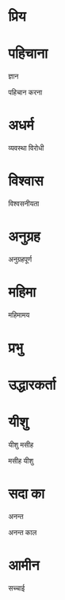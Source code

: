 #  प्रिय
#  पहिचाना

 ज्ञान

 पहिचान करना
#  अधर्म

 व्यवस्था विरोधी
#  विश्वास

 विश्वसनीयता
#  अनुग्रह

 अनुग्रहपूर्ण
#  महिमा

 महिमामय
#  प्रभु
#  उद्धारकर्ता
#  यीशु

 यीशु मसीह

 मसीह यीशु
#  सदा का

 अनन्त

 अनन्त काल
#  आमीन

 सच्चाई
